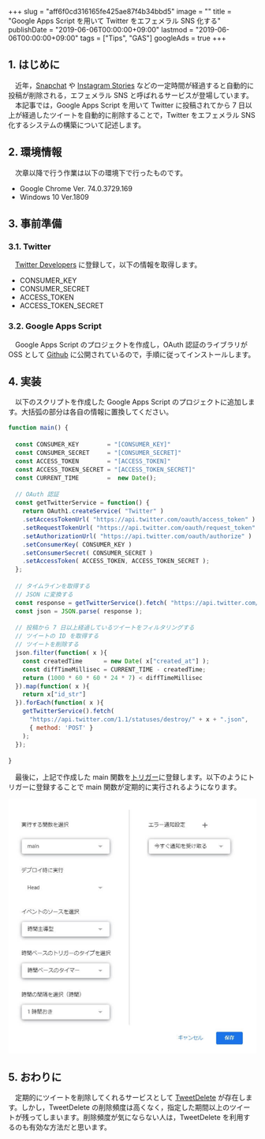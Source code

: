 +++
slug = "aff6f0cd316165fe425ae87f4b34bbd5"
image = ""
title = "Google Apps Script を用いて Twitter をエフェメラル SNS 化する"
publishDate = "2019-06-06T00:00:00+09:00"
lastmod = "2019-06-06T00:00:00+09:00"
tags = ["Tips", "GAS"]
googleAds = true
+++

## 1. はじめに

　近年，[Snapchat](https://www.snapchat.com/) や [Instagram Stories](https://business.instagram.com/blog/introducing-instagram-stories) などの一定時間が経過すると自動的に投稿が削除される，エフェメラル SNS と呼ばれるサービスが登場しています。
　本記事では，Google Apps Script を用いて Twitter に投稿されてから 7 日以上が経過したツイートを自動的に削除することで，Twitter をエフェメラル SNS 化するシステムの構築について記述します。

## 2. 環境情報

　次章以降で行う作業は以下の環境下で行ったものです。

 * Google Chrome Ver. 74.0.3729.169
 * Windows 10 Ver.1809

## 3. 事前準備

### 3.1. Twitter

　[Twitter Developers](https://developer.twitter.com/) に登録して，以下の情報を取得します。

 * CONSUMER_KEY
 * CONSUMER_SECRET
 * ACCESS_TOKEN
 * ACCESS_TOKEN_SECRET

### 3.2. Google Apps Script
　Google Apps Script のプロジェクトを作成し，OAuth 認証のライブラリが OSS として [Github](https://github.com/gsuitedevs/apps-script-oauth1/blob/master/LICENSE) に公開されているので，手順に従ってインストールします。


## 4. 実装

　以下のスクリプトを作成した Google Apps Script のプロジェクトに追加します。大括弧の部分は各自の情報に置換してください。

```js
function main() {
  
  const CONSUMER_KEY        = "[CONSUMER_KEY]"
  const CONSUMER_SECRET     = "[CONSUMER_SECRET]"
  const ACCESS_TOKEN        = "[ACCESS_TOKEN]"
  const ACCESS_TOKEN_SECRET = "[ACCESS_TOKEN_SECRET]"
  const CURRENT_TIME        =  new Date();
  
  // OAuth 認証
  const getTwitterService = function() {
    return OAuth1.createService( "Twitter" )
    .setAccessTokenUrl( "https://api.twitter.com/oauth/access_token" )
    .setRequestTokenUrl( "https://api.twitter.com/oauth/request_token" )
    .setAuthorizationUrl( "https://api.twitter.com/oauth/authorize" )
    .setConsumerKey( CONSUMER_KEY )
    .setConsumerSecret( CONSUMER_SECRET )
    .setAccessToken( ACCESS_TOKEN, ACCESS_TOKEN_SECRET );
  };
  
  // タイムラインを取得する
  // JSON に変換する
  const response = getTwitterService().fetch( "https://api.twitter.com/1.1/statuses/user_timeline.json?count=200" );
  const json = JSON.parse( response );
  
  // 投稿から 7 日以上経過しているツイートをフィルタリングする
  // ツイートの ID を取得する
  // ツイートを削除する
  json.filter(function( x ){
    const createdTime      = new Date( x["created_at"] );
    const diffTimeMillisec = CURRENT_TIME - createdTime;
    return (1000 * 60 * 60 * 24 * 7) < diffTimeMillisec
  }).map(function( x ){
    return x["id_str"]
  }).forEach(function( x ){
    getTwitterService().fetch(
      "https://api.twitter.com/1.1/statuses/destroy/" + x + ".json",
      { method: 'POST' }
    );
  });
  
}
```

　最後に，上記で作成した main 関数を[トリガー](https://script.google.com/home/triggers)に登録します。以下のようにトリガーに登録することで main 関数が定期的に実行されるようになります。

![](8315171090ff41d45465c3ebc6f0d682.jpg)

## 5. おわりに

　定期的にツイートを削除してくれるサービスとして [TweetDelete](https://www.tweetdelete.net/) が存在します。しかし，TweetDelete の削除頻度は高くなく，指定した期間以上のツイートが残ってしまいます。削除頻度が気にならない人は，TweetDelete を利用するのも有効な方法だと思います。